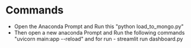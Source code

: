 # Commands
- Open the Anaconda Prompt and Run this "python load_to_mongo.py" 
- Then open a new anaconda Prompt and Run the following commands "uvicorn main:app --reload" and for run - streamlit run dashboard.py

